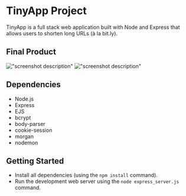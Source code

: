 # TinyApp Project

TinyApp is a full stack web application built with Node and Express that allows users to shorten long URLs (à la bit.ly).

## Final Product

!["screenshot description"](#)
!["screenshot description"](#)

## Dependencies

- Node.js
- Express
- EJS
- bcrypt
- body-parser
- cookie-session
- morgan
- nodemon


## Getting Started

- Install all dependencies (using the `npm install` command).
- Run the development web server using the `node express_server.js` command.
